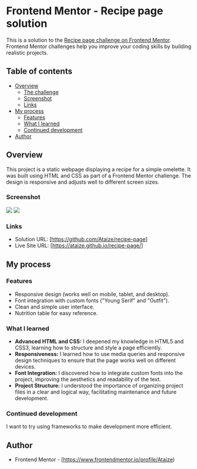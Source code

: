 # Frontend Mentor - Recipe page solution

This is a solution to the [Recipe page challenge on Frontend Mentor](https://www.frontendmentor.io/challenges/recipe-page-KiTsR8QQKm). Frontend Mentor challenges help you improve your coding skills by building realistic projects. 

## Table of contents

- [Overview](#overview)
  - [The challenge](#the-challenge)
  - [Screenshot](#screenshot)
  - [Links](#links)
- [My process](#my-process)
  - [Features](#features)
  - [What I learned](#what-i-learned)
  - [Continued development](#continued-development)
- [Author](#author)


## Overview

This project is a static webpage displaying a recipe for a simple omelette. It was built using HTML and CSS as part of a Frontend Mentor challenge. The design is responsive and adjusts well to different screen sizes.

### Screenshot

![](./assets/images/image-desktop.jpg)
![](./assets/images/image-mobile.jpg)



### Links

- Solution URL: [https://github.com/Ataize/recipe-page]
- Live Site URL: [https://ataize.github.io/recipe-page/]

## My process

### Features

- Responsive design (works well on mobile, tablet, and desktop).
- Font integration with custom fonts ("Young Serif" and "Outfit").
- Clean and simple user interface.
- Nutrition table for easy reference.


### What I learned

- **Advanced HTML and CSS:** I deepened my knowledge in HTML5 and CSS3, learning how to structure and style a page efficiently.
- **Responsiveness:** I learned how to use media queries and responsive design techniques to ensure that the page works well on different devices.
- **Font Integration:** I discovered how to integrate custom fonts into the project, improving the aesthetics and readability of the text.
- **Project Structure:** I understood the importance of organizing project files in a clear and logical way, facilitating maintenance and future development.

### Continued development

I want to try using frameworks to make development more efficient.

## Author

- Frontend Mentor - [https://www.frontendmentor.io/profile/Ataize)

